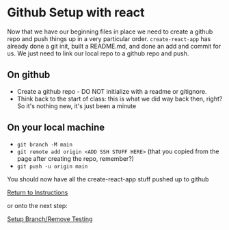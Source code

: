 # Github Setup with react
Now that we have our beginning files in place we need to create a github repo and push things up in a very particular order.  `create-react-app` has already done a git init, built a README.md, and done an add and commit for us.  We just need to link our local repo to a github repo and push.

## On github
* Create a github repo - DO NOT initialize with a readme or gitignore.
* Think back to the start of class: this is what we did way back then, right? So it's nothing new, it's just been a minute

## On your local machine
* `git branch -M main`
* `git remote add origin <ADD SSH STUFF HERE>` (that you copied from the page after creating the repo, remember?)
* `git push -u origin main`

You should now have all the create-react-app stuff pushed up to github

[Return to Instructions](../react-setup.md)

or onto the next step:

[Setup Branch/Remove Testing](https://github.com/nss-nightclass-projects/Night-Class-Resources/blob/master/book-4-react/chapters/react-setup-steps/kill-testing.md)
